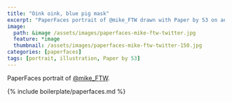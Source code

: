 ```yaml
---
title: "Oink oink, blue pig mask"
excerpt: "PaperFaces portrait of @mike_FTW drawn with Paper by 53 on an iPad."
image: 
  path: &image /assets/images/paperfaces-mike-ftw-twitter.jpg 
  feature: *image
  thumbnail: /assets/images/paperfaces-mike-ftw-twitter-150.jpg
categories: [paperfaces]
tags: [portrait, illustration, Paper by 53]
---
```


PaperFaces portrait of [@mike_FTW](https://twitter.com/mike_FTW).

{% include boilerplate/paperfaces.md %}
